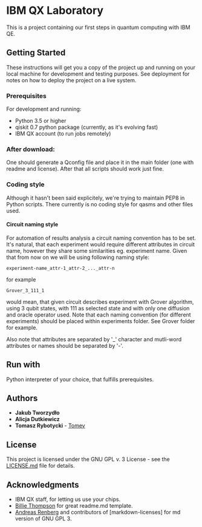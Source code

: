 # IBM QX Laboratory

This is a project containing our first steps in quantum computing with IBM QE.

## Getting Started

These instructions will get you a copy of the project up and running on your local machine for development and testing
purposes. See deployment for notes on how to deploy the project on a live system.

### Prerequisites

For development and running:

* Python 3.5 or higher
* qiskit 0.7 python package (currently, as it's evolving fast)
* IBM QX account (to run jobs remotely)

### After download:

One should generate a Qconfig file and place it in the main folder (one with readme and license). After that all scripts
should work just fine.

### Coding style

Although it hasn't been said explicitely, we're trying to maintain PEP8 in Python scripts. There currently is no coding
style for qasms and other files used.

#### Circuit naming style

For automation of results analysis a circuit naming convention has to be set. It's natural, that each experiment would
require different attributes in circuit name, however they share some similarities eg. experiment name. Given that from
now on we will be using following naming style:

```
experiment-name_attr-1_attr-2_..._attr-n
```

for example

```
Grover_3_111_1
``` 

would mean, that given circuit describes experiment with Grover algorithm, using 3 qubit states, with 111 as selected
state and with only one diffusion and oracle operator used. Note that each naming convention (for different experiments)
should be placed within experiments folder. See Grover folder for example.

Also note that attributes are separated by '_' character and mutli-word attributes or names should be separated by '-'.  

## Run with

Python interpreter of your choice, that fulfills prerequisites.

## Authors
* **Jakub Tworzydło**
* **Alicja Dutkiewicz** 
* **Tomasz Rybotycki** - [Tomev](https://github.com/Tomev)

## License

This project is licensed under the GNU GPL v. 3 License - see the [LICENSE.md](LICENSE.md) file for details.

## Acknowledgments

* IBM QX staff, for letting us use your chips. 
* [Billie Thompson](https://github.com/PurpleBooth) for great readme.md template.
* [Andreas Renberg](https://github.com/IQAndreas) and contributors of [markdown-licenses] for md version of GNU GPL 3.

